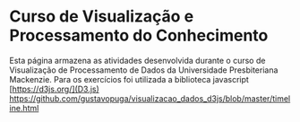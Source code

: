 # Curso de Visualização e Processamento do Conhecimento
Esta página armazena as atividades desenvolvida durante o curso de Visualização de Processamento de Dados da Universidade Presbiteriana Mackenzie. Para os exercícios foi utilizada a biblioteca javascript [https://d3js.org/](D3.js)
https://github.com/gustavopuga/visualizacao_dados_d3js/blob/master/timeline.html
